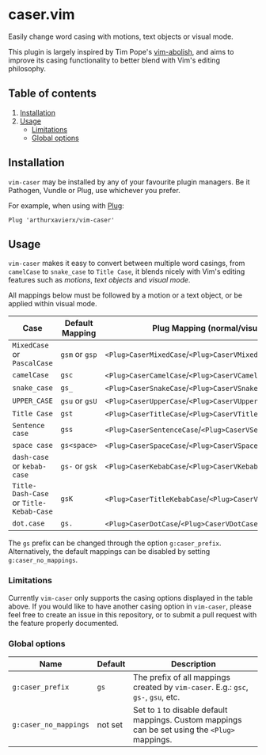# caser.vim

Easily change word casing with motions, text objects or visual mode.

This plugin is largely inspired by Tim Pope's [vim-abolish](https://github.com/tpope/vim-abolish), and aims to improve its casing functionality to better blend with Vim's editing philosophy.

## Table of contents

1. [Installation](#installation)
1. [Usage](#installation)
    - [Limitations](#limitations)
    - [Global options](#global-options)

## Installation

`vim-caser` may be installed by any of your favourite plugin managers. Be it Pathogen, Vundle or Plug, use whichever you prefer.

For example, when using with [Plug](https://github.com/junegunn/vim-plug):

```vim
Plug 'arthurxavierx/vim-caser'
```

## Usage

`vim-caser` makes it easy to convert between multiple word casings, from `camelCase` to `snake_case` to `Title Case`, it blends nicely with Vim's editing features such as _motions_, _text objects_ and _visual mode_.

All mappings below must be followed by a motion or a text object, or be applied within visual mode.

 Case | Default Mapping | Plug Mapping (normal/visual)
------|-----------------|------------------------------
`MixedCase` or `PascalCase`  | `gsm` or `gsp` | `<Plug>CaserMixedCase`/`<Plug>CaserVMixedCase`
`camelCase`  | `gsc` | `<Plug>CaserCamelCase`/`<Plug>CaserVCamelCase`
`snake_case` | `gs_` | `<Plug>CaserSnakeCase`/`<Plug>CaserVSnakeCase`
`UPPER_CASE` | `gsu` or `gsU` | `<Plug>CaserUpperCase`/`<Plug>CaserVUpperCase`
`Title Case` | `gst` | `<Plug>CaserTitleCase`/`<Plug>CaserVTitleCase`
`Sentence case` | `gss` | `<Plug>CaserSentenceCase`/`<Plug>CaserVSentenceCase`
`space case` | `gs<space>` | `<Plug>CaserSpaceCase`/`<Plug>CaserVSpaceCase`
`dash-case` or `kebab-case` | `gs-` or `gsk` | `<Plug>CaserKebabCase`/`<Plug>CaserVKebabCase`
`Title-Dash-Case` or `Title-Kebab-Case` | `gsK` | `<Plug>CaserTitleKebabCase`/`<Plug>CaserVTitleKebabCase`
`dot.case`   | `gs.` | `<Plug>CaserDotCase`/`<Plug>CaserVDotCase`

The `gs` prefix can be changed through the option `g:caser_prefix`. Alternatively, the default mappings can be disabled by setting `g:caser_no_mappings`.

### Limitations
Currently `vim-caser` only supports the casing options displayed in the table above. If you would like to have another casing option in `vim-caser`, please feel free to create an issue in this repository, or to submit a pull request with the feature properly documented.

### Global options
 Name | Default | Description
------|---------|-------------
`g:caser_prefix` | `gs` | The prefix of all mappings created by `vim-caser`. E.g.: `gsc`, `gs-`, `gsu`, etc.
`g:caser_no_mappings` | not set | Set to `1` to disable default mappings. Custom mappings can be set using the `<Plug>` mappings.

